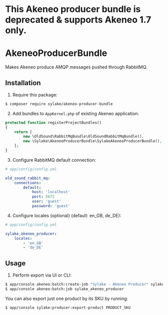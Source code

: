 # This Akeneo producer bundle is deprecated & supports Akeneo 1.7 only.

AkeneoProducerBundle
====================

Makes Akeneo produce AMQP messages pushed through RabbitMQ.

Installation
------------

1. Require this package:

```bash
$ composer require sylake/akeneo-producer-bundle
```

2. Add bundles to `AppKernel.php` of existing Akeneo application:

```php
protected function registerProjectBundles()
{
    return [
        new \OldSound\RabbitMqBundle\OldSoundRabbitMqBundle(),
        new \Sylake\AkeneoProducerBundle\SylakeAkeneoProducerBundle(),
    ];
}
```

3. Configure RabbitMQ default connection:

```yaml
# app/config/config.yml

old_sound_rabbit_mq:
    connections:
        default:
            host: 'localhost'
            port: 5672
            user: 'guest'
            password: 'guest'
```

4. Configure locales (optional) (default: en_GB, de_DE):

```yaml
# app/config/config.yml

sylake_akeneo_producer:
    locales:
        - 'en_GB'
        - 'de_DE'
```

Usage
-----

1. Perform export via UI or CLI:

```bash
$ app/console akeneo:batch:create-job "Sylake - Akeneo Producer" sylake_akeneo_producer export sylake_akeneo_producer
$ app/console akeneo:batch:job sylake_akeneo_producer
```

You can also export just one product by its SKU by running:

```bash
$ app/console sylake:producer:export-product PRODUCT_SKU
```
